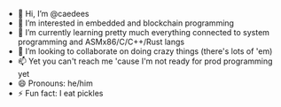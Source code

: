 - 👋 Hi, I’m @caedees
- 👀 I’m interested in embedded and blockchain programming
- 🌱 I’m currently learning pretty much everything connected to system programming and ASMx86/C/C++/Rust langs
- 💞️ I’m looking to collaborate on doing crazy things (there's lots of 'em)
- 📫 Yet you can't reach me 'cause I'm not ready for prod programming yet
- 😄 Pronouns: he/him
- ⚡ Fun fact: I eat pickles
